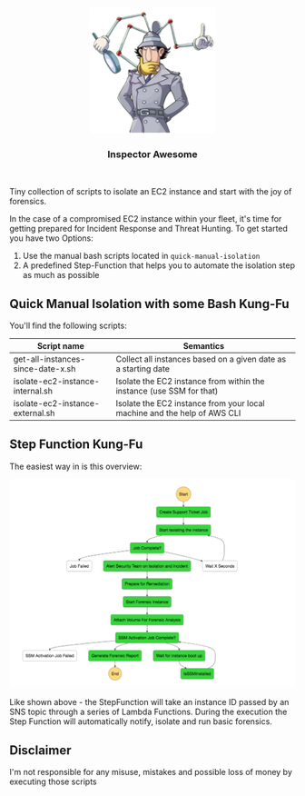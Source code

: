<br/>
<div id="logo" align="center">
    <br />
    <img src="docs/inspector.png" alt="Logo" width="222"/>
    <h3>Inspector Awesome</h3>
</div>
<br>

Tiny collection of scripts to isolate an EC2 instance and start with the joy of forensics.

In the case of a compromised EC2 instance within your fleet, it's time for getting prepared for Incident Response and Threat Hunting. To get started you have two Options:

1. Use the manual bash scripts located in `quick-manual-isolation` 
2. A predefined Step-Function that helps you to automate the isolation step as much as possible

## Quick Manual Isolation with some Bash Kung-Fu

You'll find the following scripts:

| Script name                       | Semantics                                                                |
| ----------------------------------|--------------------------------------------------------------------------|
| get-all-instances-since-date-x.sh | Collect all instances based on a given date as a starting date           |
| isolate-ec2-instance-internal.sh  | Isolate the EC2 instance from within the instance (use SSM for that)     |
| isolate-ec2-instance-external.sh  | Isolate the EC2 instance from your local machine and the help of AWS CLI |

## Step Function Kung-Fu

The easiest way in is this overview:


<p align="center">
<img width="600" src="docs/clean-room-stepfunction.png">
</p>

Like shown above - the StepFunction will take an instance ID passed by an SNS topic through a series of Lambda Functions. During the execution the Step Function will automatically notify, isolate and run basic forensics.

## Disclaimer 

I'm not responsible for any misuse, mistakes and possible loss of money by executing those scripts
